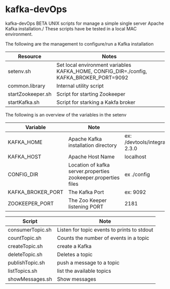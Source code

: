 # kafka-devOps

kafka-devOps BETA UNIX scripts for manage a simple single server Apache Kafka installation./
These scripts have be tested in a local MAC environment.


The following are the management to configure/run a Kafka installation

Resource | Notes
--------   | --------------------
setenv.sh  | Set local environment variables  KAFKA_HOME, CONFIG_DIR=./config, KAFKA_BROKER_PORT=9092
common.library  | Internal utility script
startZookeeper.sh | Script for starting Zookeeper
startKafka.sh |  Script for starking a Kakfa broker   

The following is an overview of the variables in the setenv

Variable | Note   | Example
-------- | -------  | ------------
KAFKA_HOME | Apache Kafka installation directory | ex: /devtools/integration/messaging/apacheKafka/kafka_2.11-2.3.0
KAFKA_HOST | Apache Host Name| localhost
CONFIG_DIR | Location of  kafka server.properties	zookeeper.properties files | ex ./config
KAFKA_BROKER_PORT | The Kafka Port  | ex: 9092
ZOOKEEPER_PORT  | The Zoo Keeper listening PORT | 2181


Script | Note   
------ | -----------  
consumerTopic.sh | Listen for topic events to prints to stdout
countTopic.sh   | Counts the number of events in a topic
createTopic.sh  | create a Kafka
deleteTopic.sh  | Deletes a  topic
publishTopic.sh | push a message to a topic
listTopics.sh   | list the available topics
showMessages.sh  | Show messages
